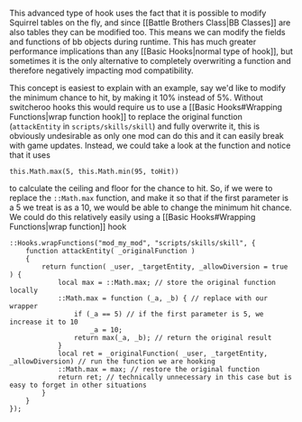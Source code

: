 This advanced type of hook uses the fact that it is possible to modify Squirrel tables on the fly, and since [[Battle Brothers Class|BB Classes]] are also tables they can be modified too. This means we can modify the fields and functions of bb objects during runtime. This has much greater performance implications than any [[Basic Hooks|normal type of hook]], but sometimes it is the only alternative to completely overwriting a function and therefore negatively impacting mod compatibility.

This concept is easiest to explain with an example, say we'd like to modify the minimum chance to hit, by making it 10% instead of 5%. Without switcheroo hooks this would require us to use a [[Basic Hooks#Wrapping Functions|wrap function hook]] to replace the original function (`attackEntity` in `scripts/skills/skill`) and fully overwrite it, this is obviously undesirable as only one mod can do this and it can easily break with game updates. Instead, we could take a look at the function and notice that it uses
```squirrel
this.Math.max(5, this.Math.min(95, toHit))
```
to calculate the ceiling and floor for the chance to hit. So, if we were to replace the `::Math.max` function, and make it so that if the first parameter is a 5 we treat is as a 10, we would be able to change the minimum hit chance. We could do this relatively easily using a [[Basic Hooks#Wrapping Functions|wrap function]] hook
```squirrel
::Hooks.wrapFunctions("mod_my_mod", "scripts/skills/skill", {
	function attackEntity( _originalFunction )
	{
		return function( _user, _targetEntity, _allowDiversion = true ) {
			local max = ::Math.max; // store the original function locally
			::Math.max = function (_a, _b) { // replace with our wrapper
				if (_a == 5) // if the first parameter is 5, we increase it to 10
					_a = 10;
				return max(_a, _b); // return the original result
			}
			local ret = _originalFunction( _user, _targetEntity, _allowDiversion) // run the function we are hooking
			::Math.max = max; // restore the original function
			return ret; // technically unnecessary in this case but is easy to forget in other situations
		}
	}
});
```